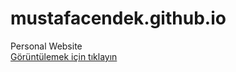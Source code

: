 # mustafacendek.github.io
Personal Website  
[Görüntülemek için tıklayın](https://mustafacendek.github.io)

